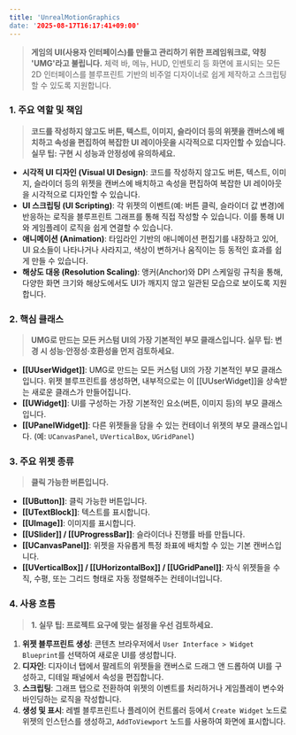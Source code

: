 ```yaml
---
title: 'UnrealMotionGraphics
date: '2025-08-17T16:17:41+09:00'
---
```



> **게임의 UI(사용자 인터페이스)를 만들고 관리하기 위한 프레임워크로, 약칭 'UMG'라고 불립니다.** 체력 바, 메뉴, HUD, 인벤토리 등 화면에 표시되는 모든 2D 인터페이스를 블루프린트 기반의 비주얼 디자이너로 쉽게 제작하고 스크립팅할 수 있도록 지원합니다.

### **1. 주요 역할 및 책임**
> **코드를 작성하지 않고도 버튼, 텍스트, 이미지, 슬라이더 등의 위젯을 캔버스에 배치하고 속성을 편집하여 복잡한 UI 레이아웃을 시각적으로 디자인할 수 있습니다. 실무 팁: 구현 시 성능과 안정성에 유의하세요.**
* **시각적 UI 디자인 (Visual UI Design)**:
	코드를 작성하지 않고도 버튼, 텍스트, 이미지, 슬라이더 등의 위젯을 캔버스에 배치하고 속성을 편집하여 복잡한 UI 레이아웃을 시각적으로 디자인할 수 있습니다.
* **UI 스크립팅 (UI Scripting)**:
	각 위젯의 이벤트(예: 버튼 클릭, 슬라이더 값 변경)에 반응하는 로직을 블루프린트 그래프를 통해 직접 작성할 수 있습니다. 이를 통해 UI와 게임플레이 로직을 쉽게 연결할 수 있습니다.
* **애니메이션 (Animation)**:
	타임라인 기반의 애니메이션 편집기를 내장하고 있어, UI 요소들이 나타나거나 사라지고, 색상이 변하거나 움직이는 등 동적인 효과를 쉽게 만들 수 있습니다.
* **해상도 대응 (Resolution Scaling)**:
	앵커(Anchor)와 DPI 스케일링 규칙을 통해, 다양한 화면 크기와 해상도에서도 UI가 깨지지 않고 일관된 모습으로 보이도록 지원합니다.

### **2. 핵심 클래스**
> **UMG로 만드는 모든 커스텀 UI의 가장 기본적인 부모 클래스입니다. 실무 팁: 변경 시 성능·안정성·호환성을 먼저 검토하세요.**
* **[[UUserWidget]]**:
	UMG로 만드는 모든 커스텀 UI의 가장 기본적인 부모 클래스입니다. 위젯 블루프린트를 생성하면, 내부적으로는 이 [[UUserWidget]]을 상속받는 새로운 클래스가 만들어집니다.
* **[[UWidget]]**:
	UI를 구성하는 가장 기본적인 요소(버튼, 이미지 등)의 부모 클래스입니다.
* **[[UPanelWidget]]**:
	다른 위젯들을 담을 수 있는 컨테이너 위젯의 부모 클래스입니다. (예: `UCanvasPanel`, `UVerticalBox`, `UGridPanel`)

### **3. 주요 위젯 종류**
> **클릭 가능한 버튼입니다.**
* **[[UButton]]**:
	클릭 가능한 버튼입니다.
* **[[UTextBlock]]**:
	텍스트를 표시합니다.
* **[[UImage]]**:
	이미지를 표시합니다.
* **[[USlider]] / [[UProgressBar]]**:
	슬라이더나 진행률 바를 만듭니다.
* **[[UCanvasPanel]]**:
	위젯을 자유롭게 특정 좌표에 배치할 수 있는 기본 캔버스입니다.
* **[[UVerticalBox]] / [[UHorizontalBox]] / [[UGridPanel]]**:
	자식 위젯들을 수직, 수평, 또는 그리드 형태로 자동 정렬해주는 컨테이너입니다.

### **4. 사용 흐름**
> **1. 실무 팁: 프로젝트 요구에 맞는 설정을 우선 검토하세요.**
1.  **위젯 블루프린트 생성**:
	콘텐츠 브라우저에서 `User Interface > Widget Blueprint`를 선택하여 새로운 UI를 생성합니다.
2.  **디자인**:
	디자이너 탭에서 팔레트의 위젯들을 캔버스로 드래그 앤 드롭하여 UI를 구성하고, 디테일 패널에서 속성을 편집합니다.
3.  **스크립팅**:
	그래프 탭으로 전환하여 위젯의 이벤트를 처리하거나 게임플레이 변수와 바인딩하는 로직을 작성합니다.
4.  **생성 및 표시**:
	레벨 블루프린트나 플레이어 컨트롤러 등에서 `Create Widget` 노드로 위젯의 인스턴스를 생성하고, `AddToViewport` 노드를 사용하여 화면에 표시합니다.